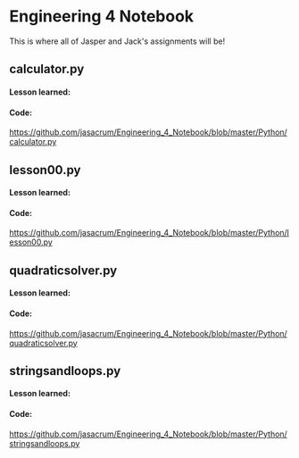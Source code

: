 # Engineering 4 Notebook
This is where all of Jasper and Jack's assignments will be! 
## calculator.py	
#### Lesson learned:

#### Code: 
https://github.com/jasacrum/Engineering_4_Notebook/blob/master/Python/calculator.py

## lesson00.py
#### Lesson learned:

#### Code:
https://github.com/jasacrum/Engineering_4_Notebook/blob/master/Python/lesson00.py

## quadraticsolver.py	
#### Lesson learned:

#### Code:
https://github.com/jasacrum/Engineering_4_Notebook/blob/master/Python/quadraticsolver.py

## stringsandloops.py
#### Lesson learned:

#### Code: 
https://github.com/jasacrum/Engineering_4_Notebook/blob/master/Python/stringsandloops.py
